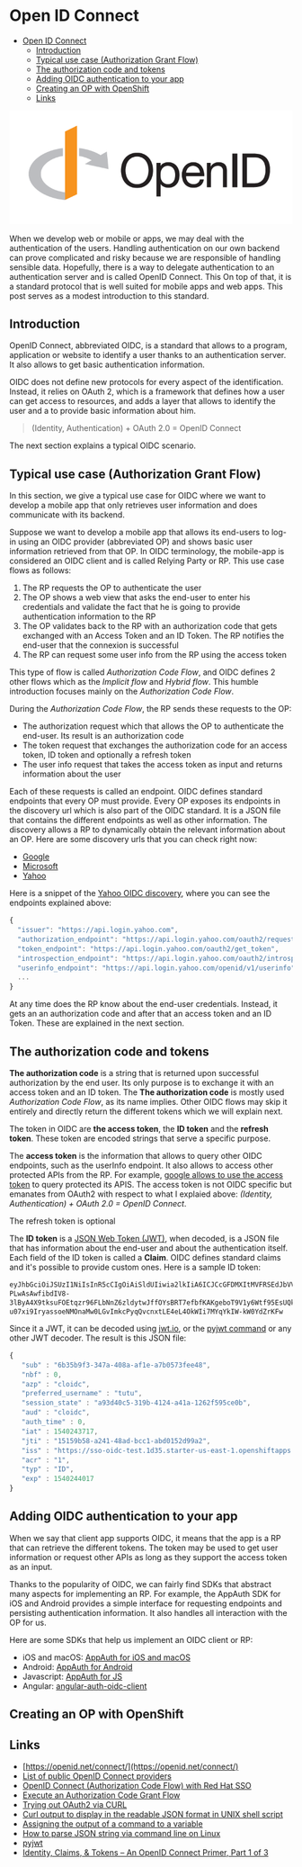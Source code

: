# Open ID Connect

- [Open ID Connect](#open-id-connect)
  - [Introduction](#introduction)
  - [Typical use case (Authorization Grant Flow)](#typical-use-case-authorization-grant-flow)
  - [The authorization code and tokens](#the-authorization-code-and-tokens)
  - [Adding OIDC authentication to your app](#adding-oidc-authentication-to-your-app)
  - [Creating an OP with OpenShift](#creating-an-op-with-openshift)
  - [Links](#links)

![Logo](assets/openid-logo-wordmark.png)

When we develop web or mobile or apps, we may deal with the authentication of the users. Handling authentication on our own backend can prove complicated and risky because we are responsible of handling sensible data. Hopefully, there is a way to delegate authentication to an authentication server and is called OpenID Connect. This On top of that, it is a standard protocol that is well suited for mobile apps and web apps. This post serves as a modest introduction to this standard.

## Introduction

OpenID Connect, abbreviated OIDC, is a standard that allows to a program, application or website to identify a user thanks to an authentication server. It also allows to get basic authentication information.

OIDC does not define new protocols for every aspect of the identification. Instead, it relies on OAuth 2, which is a framework that defines how a user can get access to resources, and adds a layer that allows to identify the user and a to provide basic information about him.

> (Identity, Authentication) + OAuth 2.0 = OpenID Connect

The next section explains a typical OIDC scenario.

## Typical use case (Authorization Grant Flow)

In this section, we give a typical use case for OIDC where we want to develop a mobile app that only retrieves user information and does communicate with its backend.

Suppose we want to develop a mobile app that allows its end-users to log-in using an OIDC provider (abbreviated OP) and shows basic user information retrieved from that OP. In OIDC terminology, the mobile-app is considered an OIDC client and is called Relying Party or RP. This use case flows as follows:

1. The RP requests the OP to authenticate the user
2. The OP shows a web view that asks the end-user to enter his credentials and validate the fact that he is going to provide authentication information to the RP
3. The OP validates back to the RP with an authorization code that gets exchanged with an Access Token and an ID Token. The RP notifies the end-user that the connexion is successful
4. The RP can request some user info from the RP using the access token

This type of flow is called _Authorization Code Flow_, and OIDC defines 2 other flows which as the _Implicit flow_ and _Hybrid flow_. This humble introduction focuses mainly on the _Authorization Code Flow_.

During the _Authorization Code Flow_, the RP sends these requests to the OP:

- The authorization request which that allows the OP to authenticate the end-user. Its result is an authorization code
- The token request that exchanges the authorization code for an access token, ID token and optionally a refresh token
- The user info request that takes the access token as input and returns information about the user

Each of these requests is called an endpoint. OIDC defines standard endpoints that every OP must provide. Every OP exposes its endpoints in the discovery url which is also part of the OIDC standard. It is a JSON file that contains the different endpoints as well as other information. The discovery allows a RP to dynamically obtain the relevant information about an OP. Here are some discovery urls that you can check right now:

- [Google](https://accounts.google.com/.well-known/openid-configuration)
- [Microsoft](https://login.microsoftonline.com/fabrikamb2c.onmicrosoft.com/v2.0/.well-known/openid-configuration)
- [Yahoo](https://login.yahoo.com/.well-known/openid-configuration)

Here is a snippet of the [Yahoo OIDC discovery](https://login.yahoo.com/.well-known/openid-configuration), where you can see the endpoints explained above:

```javascript
{
  "issuer": "https://api.login.yahoo.com",
  "authorization_endpoint": "https://api.login.yahoo.com/oauth2/request_auth",
  "token_endpoint": "https://api.login.yahoo.com/oauth2/get_token",
  "introspection_endpoint": "https://api.login.yahoo.com/oauth2/introspect",
  "userinfo_endpoint": "https://api.login.yahoo.com/openid/v1/userinfo",
  ...
}
```

At any time does the RP know about the end-user credentials. Instead, it gets an an authorization code and after that an access token and an ID Token. These are explained in the next section.

## The authorization code and tokens

**The authorization code** is a string that is returned upon successful authorization by the end user. Its only purpose is to exchange it with an access token and an ID token. The **The authorization code** is mostly used _Authorization Code Flow_, as its name implies. Other OIDC flows may skip it entirely and directly return the different tokens which we will explain next.

The token in OIDC are **the access token**, the **ID token** and the **refresh token**. These token are encoded strings that serve a specific purpose.

The **access token** is the information that allows to query other OIDC endpoints, such as the userInfo endpoint. It also allows to access other protected APIs from the RP. For example, [google allows to use the access token](https://developers.google.com/identity/protocols/OAuth2) to query protected its APIS. The access token is not OIDC specific but emanates from OAuth2 with respect to what I explaied above: _(Identity, Authentication) + OAuth 2.0 = OpenID Connect_.

The refresh token is optional

The **ID token** is a [JSON Web Token (JWT)](https://jwt.io/), when decoded, is a JSON file that has information about the end-user and about the authentication itself. Each field of the ID token is called a **Claim**. OIDC defines standard claims and it's possible to provide custom ones. Here is a sample ID token:

```
eyJhbGciOiJSUzI1NiIsInR5cCIgOiAiSldUIiwia2lkIiA6ICJCcGFDMXItMVFRSEdJbVV5SnQ1dlJGMHYtbGlvbjROblkyaEREY1hUMUtzIn0.eyJqdGkiOiIxNTE1OWI1OC1hMjQxLTQ4YWQtYmNjMS1hYmQwMTUyZDk5YTIiLCJleHAiOjE1NDAyNDQwMTcsIm5iZiI6MCwiaWF0IjoxNTQwMjQzNzE3LCJpc3MiOiJodHRwczovL3Nzby1vaWRjLXRlc3QuMWQzNS5zdGFydGVyLXVzLWVhc3QtMS5vcGVuc2hpZnRhcHBzLmNvbS9hdXRoL3JlYWxtcy9kZW1vIiwiYXVkIjoiY2xvaWRjIiwic3ViIjoiNmIzNWI5ZjMtMzQ3YS00MDhhLWFmMWUtYTdiMDU3M2ZlZTQ4IiwidHlwIjoiSUQiLCJhenAiOiJjbG9pZGMiLCJhdXRoX3RpbWUiOjAsInNlc3Npb25fc3RhdGUiOiJhOTNkNDBjNS0zMTliLTQxMjQtYTQxYS0xMjYyZjU5NWNlMGIiLCJhY3IiOiIxIiwicHJlZmVycmVkX3VzZXJuYW1lIjoidHV0dSJ9.UNQeHa69iVy_BbHRH0lydZ83PDYNN1QzxbozWFObhyJIJ8WJzvbMomYHL2To_5zOJ79fNXcVHWIosfbEyz3RrKJ0SvBfrr6Q9gIQnZYWp91_Ky_TRIt5p2lhumAVSPeZSxgWYCUt9nQgGu_4FAaUcH_xS_499x4yu5cA82gWQUYLw6wrIF-PLwAsAwfibdIV8-3lByA4X9tksuFOEtqzr96FLbNnZ6zldytwJffOYsBRT7efbfKAKgeboT9V1y6Wtf95EsUQkhzRmnaWs-u07xi9IryassoeNMOnaMw0LGvImkcPyqQvcnxtLE4eL4OkWIi7MYqYkIW-kW0YdZrKFw
```

Since it a JWT, it can be decoded using [jwt.io](https://jwt.io/), or the [pyjwt command](https://pyjwt.readthedocs.io/en/latest/) or any other JWT decoder. The result is this JSON file:

```javascript
{
   "sub" : "6b35b9f3-347a-408a-af1e-a7b0573fee48",
   "nbf" : 0,
   "azp" : "cloidc",
   "preferred_username" : "tutu",
   "session_state" : "a93d40c5-319b-4124-a41a-1262f595ce0b",
   "aud" : "cloidc",
   "auth_time" : 0,
   "iat" : 1540243717,
   "jti" : "15159b58-a241-48ad-bcc1-abd0152d99a2",
   "iss" : "https://sso-oidc-test.1d35.starter-us-east-1.openshiftapps.com/auth/realms/demo",
   "acr" : "1",
   "typ" : "ID",
   "exp" : 1540244017
}
```

## Adding OIDC authentication to your app

When we say that client app supports OIDC, it means that the app is a RP that can retrieve the different tokens. The token may be used to get user information or request other APIs as long as they support the access token as an input.

Thanks to the popularity of OIDC, we can fairly find SDKs that abstract many aspects for implementing an RP. For example, the AppAuth SDK for iOS and Android provides a simple interface for requesting endpoints and persisting authentication information. It also handles all interaction with the OP for us.

Here are some SDKs that help us implement an OIDC client or RP:

- iOS and macOS: [AppAuth for iOS and macOS](https://github.com/openid/AppAuth-iOS)
- Android: [AppAuth for Android](https://github.com/openid/AppAuth-Android)
- Javascript: [AppAuth for JS](https://github.com/openid/AppAuth-JS)
- Angular: [angular-auth-oidc-client](https://github.com/damienbod/angular-auth-oidc-client)

## Creating an OP with OpenShift

## Links

- [https://openid.net/connect/](https://openid.net/connect/)
- [List of public OpenID Connect providers](https://connect2id.com/products/nimbus-oauth-openid-connect-sdk/openid-connect-providers)
- [OpenID Connect (Authorization Code Flow) with Red Hat SSO](https://medium.com/@robert.broeckelmann/openid-connect-authorization-code-flow-with-red-hat-sso-d141dde4ed3f)
- [Execute an Authorization Code Grant Flow](https://auth0.com/docs/api-auth/tutorials/authorization-code-grant)
- [Trying out OAuth2 via CURL](https://labs.cx.sap.com/2012/06/18/trying-out-oauth2-via-curl/)
- [Curl output to display in the readable JSON format in UNIX shell script](https://stackoverflow.com/questions/27238411/curl-output-to-display-in-the-readable-json-format-in-unix-shell-script)
- [Assigning the output of a command to a variable](https://stackoverflow.com/questions/20688552/assigning-the-output-of-a-command-to-a-variable)
- [How to parse JSON string via command line on Linux](http://xmodulo.com/how-to-parse-json-string-via-command-line-on-linux.html)
- [pyjwt](https://pyjwt.readthedocs.io/en/latest/)
- [Identity, Claims, & Tokens – An OpenID Connect Primer, Part 1 of 3](https://developer.okta.com/blog/2017/07/25/oidc-primer-part-1)
